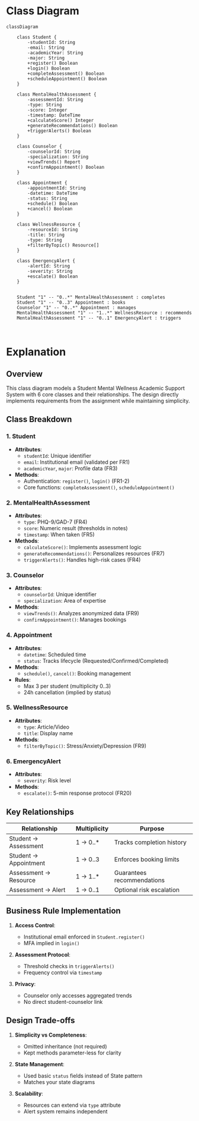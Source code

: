# Class Diagram
```mermaid
classDiagram

    class Student {
        -studentId: String
        -email: String
        -academicYear: String
        -major: String
        +register() Boolean
        +login() Boolean
        +completeAssessment() Boolean
        +scheduleAppointment() Boolean
    }

    class MentalHealthAssessment {
        -assessmentId: String
        -type: String
        -score: Integer
        -timestamp: DateTime
        +calculateScore() Integer
        +generateRecommendations() Boolean
        +triggerAlerts() Boolean
    }

    class Counselor {
        -counselorId: String
        -specialization: String
        +viewTrends() Report
        +confirmAppointment() Boolean
    }

    class Appointment {
        -appointmentId: String
        -datetime: DateTime
        -status: String
        +schedule() Boolean
        +cancel() Boolean
    }

    class WellnessResource {
        -resourceId: String
        -title: String
        -type: String
        +filterByTopic() Resource[]
    }

    class EmergencyAlert {
        -alertId: String
        -severity: String
        +escalate() Boolean
    }


    Student "1" -- "0..*" MentalHealthAssessment : completes
    Student "1" -- "0..3" Appointment : books
    Counselor "1" -- "0..*" Appointment : manages
    MentalHealthAssessment "1" -- "1..*" WellnessResource : recommends
    MentalHealthAssessment "1" -- "0..1" EmergencyAlert : triggers

    
```


# Explanation

## Overview
This class diagram models a Student Mental Wellness Academic Support System with 6 core classes and their relationships. The design directly implements requirements from the assignment while maintaining simplicity.

## Class Breakdown

### 1. Student
- **Attributes**:
  - `studentId`: Unique identifier
  - `email`: Institutional email (validated per FR1)
  - `academicYear`, `major`: Profile data (FR3)
- **Methods**:
  - Authentication: `register()`, `login()` (FR1-2)
  - Core functions: `completeAssessment()`, `scheduleAppointment()`

### 2. MentalHealthAssessment
- **Attributes**:
  - `type`: PHQ-9/GAD-7 (FR4)
  - `score`: Numeric result (thresholds in notes)
  - `timestamp`: When taken (FR5)
- **Methods**:
  - `calculateScore()`: Implements assessment logic
  - `generateRecommendations()`: Personalizes resources (FR7)
  - `triggerAlerts()`: Handles high-risk cases (FR4)

### 3. Counselor
- **Attributes**:
  - `counselorId`: Unique identifier
  - `specialization`: Area of expertise
- **Methods**:
  - `viewTrends()`: Analyzes anonymized data (FR9)
  - `confirmAppointment()`: Manages bookings

### 4. Appointment
- **Attributes**:
  - `datetime`: Scheduled time
  - `status`: Tracks lifecycle (Requested/Confirmed/Completed)
- **Methods**:
  - `schedule()`, `cancel()`: Booking management
- **Rules**:
  - Max 3 per student (multiplicity 0..3)
  - 24h cancellation (implied by status)

### 5. WellnessResource
- **Attributes**:
  - `type`: Article/Video
  - `title`: Display name
- **Methods**:
  - `filterByTopic()`: Stress/Anxiety/Depression (FR9)

### 6. EmergencyAlert
- **Attributes**:
  - `severity`: Risk level
- **Methods**:
  - `escalate()`: 5-min response protocol (FR20)

## Key Relationships

| Relationship | Multiplicity | Purpose |
|--------------|--------------|---------|
| Student → Assessment | 1 → 0..* | Tracks completion history |
| Student → Appointment | 1 → 0..3 | Enforces booking limits |
| Assessment → Resource | 1 → 1..* | Guarantees recommendations |
| Assessment → Alert | 1 → 0..1 | Optional risk escalation |

## Business Rule Implementation

1. **Access Control**:
   - Institutional email enforced in `Student.register()`
   - MFA implied in `login()`

2. **Assessment Protocol**:
   - Threshold checks in `triggerAlerts()`
   - Frequency control via `timestamp`

3. **Privacy**:
   - Counselor only accesses aggregated trends
   - No direct student-counselor link

## Design Trade-offs

1. **Simplicity vs Completeness**:
   - Omitted inheritance (not required)
   - Kept methods parameter-less for clarity

2. **State Management**:
   - Used basic `status` fields instead of State pattern
   - Matches your state diagrams

3. **Scalability**:
   - Resources can extend via `type` attribute
   - Alert system remains independent

